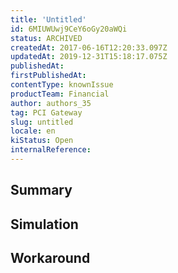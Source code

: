 ```yaml
---
title: 'Untitled'
id: 6MIUWUwj9CeY6oGy20aWQi
status: ARCHIVED
createdAt: 2017-06-16T12:20:33.097Z
updatedAt: 2019-12-31T15:18:17.075Z
publishedAt: 
firstPublishedAt: 
contentType: knownIssue
productTeam: Financial
author: authors_35
tag: PCI Gateway
slug: untitled
locale: en
kiStatus: Open
internalReference: 
---
```


## Summary



## Simulation



## Workaround



